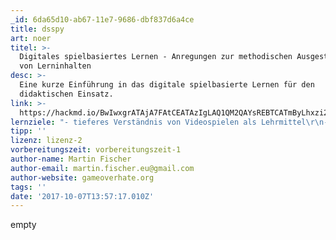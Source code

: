 ```yaml
---
_id: 6da65d10-ab67-11e7-9686-dbf837d6a4ce
title: dsspy
art: noer
titel: >-
  Digitales spielbasiertes Lernen - Anregungen zur methodischen Ausgestaltung
  von Lerninhalten
desc: >-
  Eine kurze Einführung in das digitale spielbasierte Lernen für den
  didaktischen Einsatz.
link: >-
  https://hackmd.io/BwIwxgrATAjA7FAtCEATAzIgLAQ1QM2QAYsREBTCATmByLhxzi2CA===?both
lernziele: "- tieferes Verständnis von Videospielen als Lehrmittel\r\n- Reflexion auf Lernstrategien und Lerntrigger\r\n- Methodenvielfalt"
tipp: ''
lizenz: lizenz-2
vorbereitungszeit: vorbereitungszeit-1
author-name: Martin Fischer
author-email: martin.fischer.eu@gmail.com
author-website: gameoverhate.org
tags: ''
date: '2017-10-07T13:57:17.010Z'
---
```

empty
